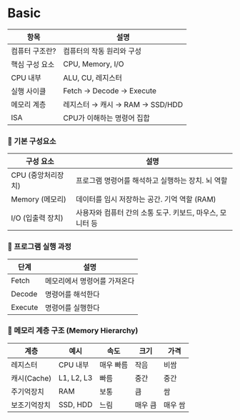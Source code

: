 # Basic


| 항목             | 설명                                       |
|------------------|--------------------------------------------|
| 컴퓨터 구조란?   | 컴퓨터의 작동 원리와 구성                  |
| 핵심 구성 요소   | CPU, Memory, I/O                           |
| CPU 내부         | ALU, CU, 레지스터                          |
| 실행 사이클      | Fetch → Decode → Execute                   |
| 메모리 계층      | 레지스터 → 캐시 → RAM → SSD/HDD            |
| ISA              | CPU가 이해하는 명령어 집합                 |

### 🧱 기본 구성요소
| 구성 요소          | 설명                                                      |
|--------------------|-----------------------------------------------------------|
| CPU (중앙처리장치) | 프로그램 명령어를 해석하고 실행하는 장치. 뇌 역할         |
| Memory (메모리)    | 데이터를 임시 저장하는 공간. 기억 역할 (RAM)              |
| I/O (입출력 장치)  | 사용자와 컴퓨터 간의 소통 도구. 키보드, 마우스, 모니터 등 |


### 🔁 프로그램 실행 과정 
| 단계     | 설명                         |
|----------|------------------------------|
| Fetch    | 메모리에서 명령어를 가져온다 |
| Decode   | 명령어를 해석한다            |
| Execute  | 명령어를 실행한다            |


### 🧠 메모리 계층 구조 (Memory Hierarchy)
| 계층         | 예시         | 속도      | 크기   | 가격     |
|--------------|--------------|-----------|--------|----------|
| 레지스터     | CPU 내부     | 매우 빠름 | 작음   | 비쌈     |
| 캐시(Cache)  | L1, L2, L3   | 빠름      | 중간   | 중간     |
| 주기억장치   | RAM          | 보통      | 큼     | 쌈       |
| 보조기억장치 | SSD, HDD     | 느림      | 매우 큼| 매우 쌈  |
